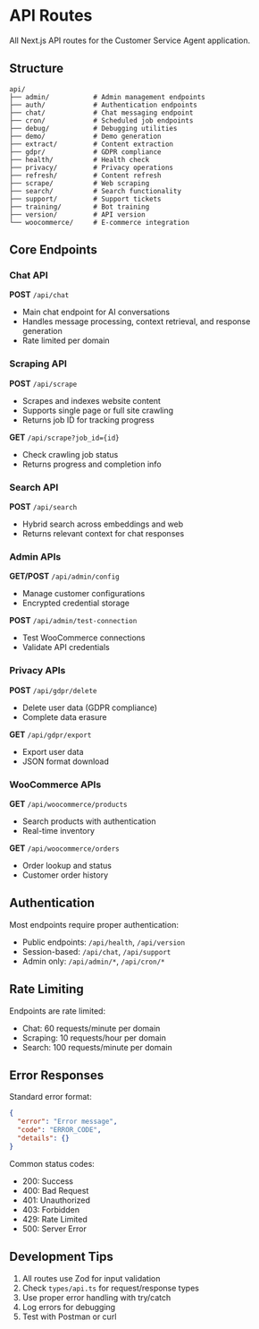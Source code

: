 # API Routes

All Next.js API routes for the Customer Service Agent application.

## Structure

```
api/
├── admin/           # Admin management endpoints
├── auth/            # Authentication endpoints
├── chat/            # Chat messaging endpoint
├── cron/            # Scheduled job endpoints
├── debug/           # Debugging utilities
├── demo/            # Demo generation
├── extract/         # Content extraction
├── gdpr/            # GDPR compliance
├── health/          # Health check
├── privacy/         # Privacy operations
├── refresh/         # Content refresh
├── scrape/          # Web scraping
├── search/          # Search functionality
├── support/         # Support tickets
├── training/        # Bot training
├── version/         # API version
└── woocommerce/     # E-commerce integration
```

## Core Endpoints

### Chat API
**POST** `/api/chat`
- Main chat endpoint for AI conversations
- Handles message processing, context retrieval, and response generation
- Rate limited per domain

### Scraping API
**POST** `/api/scrape`
- Scrapes and indexes website content
- Supports single page or full site crawling
- Returns job ID for tracking progress

**GET** `/api/scrape?job_id={id}`
- Check crawling job status
- Returns progress and completion info

### Search API
**POST** `/api/search`
- Hybrid search across embeddings and web
- Returns relevant context for chat responses

### Admin APIs

**GET/POST** `/api/admin/config`
- Manage customer configurations
- Encrypted credential storage

**POST** `/api/admin/test-connection`
- Test WooCommerce connections
- Validate API credentials

### Privacy APIs

**POST** `/api/gdpr/delete`
- Delete user data (GDPR compliance)
- Complete data erasure

**GET** `/api/gdpr/export`
- Export user data
- JSON format download

### WooCommerce APIs

**GET** `/api/woocommerce/products`
- Search products with authentication
- Real-time inventory

**GET** `/api/woocommerce/orders`
- Order lookup and status
- Customer order history

## Authentication

Most endpoints require proper authentication:
- Public endpoints: `/api/health`, `/api/version`
- Session-based: `/api/chat`, `/api/support`
- Admin only: `/api/admin/*`, `/api/cron/*`

## Rate Limiting

Endpoints are rate limited:
- Chat: 60 requests/minute per domain
- Scraping: 10 requests/hour per domain
- Search: 100 requests/minute per domain

## Error Responses

Standard error format:
```json
{
  "error": "Error message",
  "code": "ERROR_CODE",
  "details": {}
}
```

Common status codes:
- 200: Success
- 400: Bad Request
- 401: Unauthorized
- 403: Forbidden
- 429: Rate Limited
- 500: Server Error

## Development Tips

1. All routes use Zod for input validation
2. Check `types/api.ts` for request/response types
3. Use proper error handling with try/catch
4. Log errors for debugging
5. Test with Postman or curl